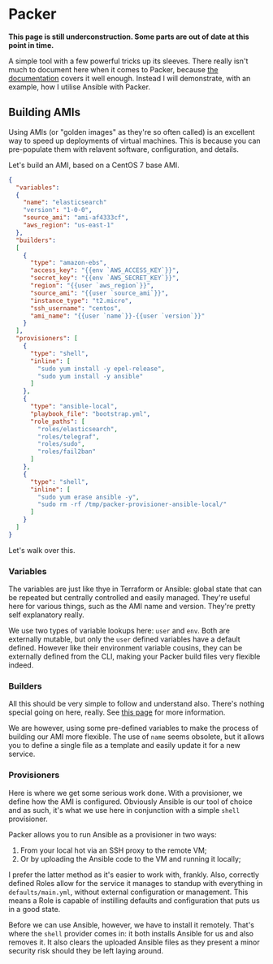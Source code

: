 # Packer
**This page is still underconstruction. Some parts are out of date at this point in time.**

A simple tool with a few powerful tricks up its sleeves. There really isn't much to document here when it comes to Packer, because [the documentation](https://www.packer.io/docs/) covers it well enough. Instead I will demonstrate, with an example, how I utilise Ansible with Packer.

## Building AMIs
Using AMIs (or "golden images" as they're so often called) is an excellent way to speed up deployments of virtual machines. This is because you can pre-populate them with relavent software, configuration, and details.

Let's build an AMI, based on a CentOS 7 base AMI.

```json
{
  "variables":
  {
    "name": "elasticsearch"
    "version": "1-0-0",
    "source_ami": "ami-af4333cf",
    "aws_region": "us-east-1"
  },
  "builders":
  [
    {
      "type": "amazon-ebs",
      "access_key": "{{env `AWS_ACCESS_KEY`}}",
      "secret_key": "{{env `AWS_SECRET_KEY`}}",
      "region": "{{user `aws_region`}}",
      "source_ami": "{{user `source_ami`}}",
      "instance_type": "t2.micro",
      "ssh_username": "centos",
      "ami_name": "{{user `name`}}-{{user `version`}}"
    }
  ],
  "provisioners": [
    {
      "type": "shell",
      "inline": [
        "sudo yum install -y epel-release",
        "sudo yum install -y ansible"
      ]
    },
    {
      "type": "ansible-local",
      "playbook_file": "bootstrap.yml",
      "role_paths": [
        "roles/elasticsearch",
        "roles/telegraf",
        "roles/sudo",
        "roles/fail2ban"
      ]
    },
    {
      "type": "shell",
      "inline": [
        "sudo yum erase ansible -y",
        "sudo rm -rf /tmp/packer-provisioner-ansible-local/"
      ]
    }
  ]
}
```

Let's walk over this.

### Variables
The variables are just like thye in Terraform or Ansible: global state that can be repeated but centrally controlled and easily managed. They're useful here for various things, such as the AMI name and version. They're pretty self explanatory really.

We use two types of variable lookups here: `user` and `env`. Both are externally mutable, but only the `user` defined variables have a default defined. However like their environment variable cousins, they can be externally defined from the CLI, making your Packer build files very flexible indeed.

### Builders
All this should be very simple to follow and understand also. There's nothing special going on here, really. See [this page]() for more information.

We are however, using some pre-defined variables to make the process of building our AMI more flexible. The use of `name` seems obsolete, but it allows you to define a single file as a template and easily update it for a new service.

### Provisioners
Here is where we get some serious work done. With a provisioner, we define how the AMI is configured. Obviously Ansible is our tool of choice and as such, it's what we use here in conjunction with a simple `shell` provisioner.

Packer allows you to run Ansible as a provisioner in two ways:

1. From your local hot via an SSH proxy to the remote VM;
1. Or by uploading the Ansible code to the VM and running it locally;

I prefer the latter method as it's easier to work with, frankly. Also, correctly defined Roles allow for the service it manages to standup with everything in `defaults/main.yml`, without external configuration or management. This means a Role is capable of instilling defaults and configuration that puts us in a good state.

Before we can use Ansible, however, we have to install it remotely. That's where the `shell` provider comes in: it both installs Ansible for us and also removes it. It also clears the uploaded Ansible files as they present a minor security risk should they be left laying around.